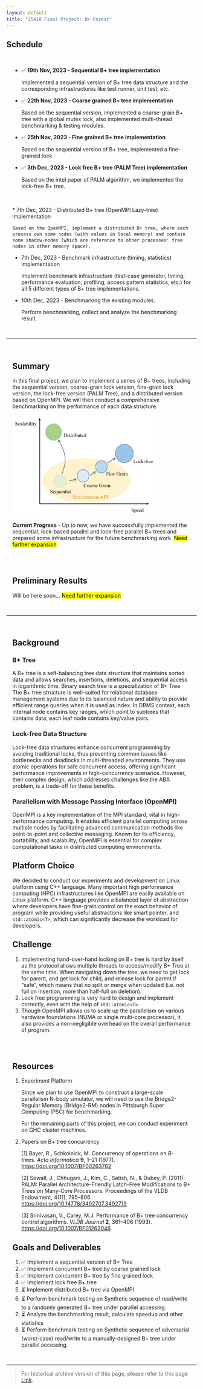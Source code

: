 ```yaml
---
layout: default
title: "15418 Final Project: B+ Forest"
---
```


## Schedule

<div style="display: flex; flex-wrap: wrap">
<div style="flex: 1; padding: 1rem; min-width: 400px;" markdown=1>

* ✅ **19th Nov, 2023 - Sequential B+ tree implementation**

    Implemented a sequential version of B+ tree data structure and the corresponding infrastructures like test runner, unit test, etc.
    
* ✅ **22th Nov, 2023 - Coarse grained B+ tree implementation**

    Based on the sequential version, implemented a coarse-grain B+ tree with a global mutex lock, also implemented multi-thread benchmarking & testing modules.

* ✅ **25th Nov, 2023 - Fine grained B+ tree implementation**

    Based on the sequential version of B+ tree, implemented a fine-grained lock

* ✅ **3th Dec, 2023 - Lock free B+ tree (PALM Tree) implementation**

    Based on the intel paper of PALM algorithm, we implemented the lock-free B+ tree.
</div>
<div style="flex: 1; padding: 1rem; min-width: 400px;" markdown=1>
* 7th Dec, 2023 - Distributed B+ tree (OpenMPI Lazy-tree) implementation

    Based on the OpenMPI, implement a distributed B+ tree, where each process own some nodes (with values in local memory) and contain some shadow-nodes (which are reference to other processes' tree nodes in other memory space).

* 7th Dec, 2023 - Benchmark infrastructure (timing, statistics) implementation

    Implement benchmark infrastructure (test-case generator, timing, performance evaluation, profiling, access pattern statistics, etc.) for all 5 different types of B+ tree implementations.

* 10th Dec, 2023 - Benchmarking the existing modules.

    Perform benchmarking, collect and analyze the benchmarking result.
</div>
</div>

<hr/>

<div style="display: flex; flex-wrap: wrap">
<div style="flex: 1; padding: 1rem; min-width: 400px;" markdown=1>

## Summary

In this final project, we plan to implement a series of B+ trees, including the sequential version, coarse-grain lock version, fine-grain lock version, the lock-free version (PALM Tree), and a distributed version based on OpenMPI. We will then conduct a comprehensive benchmarking on the performance of each data structure.

<img src="./assets/Trees.png" style="max-width:400px; width:40vw;"/>

**Current Progress** - Up to now, we have successfully implemented the sequential, lock-based parallel and lock-free parallel B+ trees and prepared some infrastructure for the future benchmarking work. <mark>Need further expansion</mark>

</div>

<div style="flex: 1; padding: 1rem; min-width: 400px;" markdown=1>

## Preliminary Results

Will be here soon... <mark>Need further expansion</mark>

</div>
</div>
<hr/>

<div style="display: flex; flex-wrap: wrap">
<div style="flex: 1; padding: 1rem; min-width: 400px;" markdown=1>

## Background

### B+ Tree

A B+ tree is a self-balancing tree data structure that maintains sorted data and allows searches, insertions, deletions, and sequential access in logarithmic time. Binary search tree is a specialization of B+ Tree. The B+ tree structure is well-suited for relational database management systems due to its balanced nature and ability to provide efficient range queries when it is used as index. In DBMS context, each internal node contains key ranges, which point to subtrees that contains data; each leaf node contains key/value pairs.


### Lock-free Data Structure

Lock-free data structures enhance concurrent programming by avoiding traditional locks, thus preventing common issues like bottlenecks and deadlocks in multi-threaded environments. They use atomic operations for safe concurrent access, offering significant performance improvements in high-concurrency scenarios. However, their complex design, which addresses challenges like the ABA problem, is a trade-off for these benefits.

### Parallelism with Message Passing Interface (OpenMPI)

OpenMPI is a key implementation of the MPI standard, vital in high-performance computing. It enables efficient parallel computing across multiple nodes by facilitating advanced communication methods like point-to-point and collective messaging. Known for its efficiency, portability, and scalability, OpenMPI is essential for complex computational tasks in distributed computing environments.

## Platform Choice

We decided to conduct our experiments and development on Linux platform using C++ language. Many important high performance computing (HPC) infrastructures like OpenMPI are easily available on Linux platform. C++ language provides a balanced layer of abstraction where developers have fine-grain control on the exact behavior of program while providing useful abstractions like smart pointer, and `std::atomic<T>`, which can significantly decrease the workload for developers.

## Challenge

1. Implementing hand-over-hand locking on B+ tree is hard by itself as the protocol allows multiple threads to access/modify B+ Tree at the same time. When navigating down the tree, we need to get lock for parent, and get lock for child, and release lock for parent if “safe”, which means that no split or merge when updated (i.e. not full on insertion, more than half-full on deletion).
2. Lock free programming is very hard to design and implement correctly, even with the help of `std::atomic<T>`.
3. Though OpenMPI allows us to scale up the parallelism on various hardware foundations (NUMA or single multi-core processor), it also provides a non-negligible overhead on the overall performance of program.

</div>

<div style="flex: 1; padding: 1rem; min-width: 400px;" markdown=1>

## Resources

1. Experiment Platform
    
    Since we plan to use OpenMPI to construct a large-scale parallelism N-body simulator, we will need to use the Bridge2-Regular Memory (Bridge2-RM) nodes in Pittsburgh Super Computing (PSC) for benchmarking.
    
    For the remaining parts of this project, we can conduct experiment on GHC cluster machines.
    
2. Papers on B+ tree concurrency
    
    [1] Bayer, R., Schkolnick, M. Concurrency of operations on *B*-trees. *Acta Informatica* **9**, 1–21 (1977). https://doi.org/10.1007/BF00263762
    
    [2] Sewall, J., Chhugani, J., Kim, C., Satish, N., & Dubey, P. (2011). PALM: Parallel Architecture-Friendly Latch-Free Modifications to B+ Trees on Many-Core Processors. Proceedings of the VLDB Endowment, 4(11), 795–806. https://doi.org/10.14778/3402707.3402719
    
    [3] Srinivasan, V., Carey, M.J. Performance of B+ tree concurrency control algorithms. *VLDB Journal* **2**, 361–406 (1993). https://doi.org/10.1007/BF01263046
    

## Goals and Deliverables

1. ✅ Implement a sequential version of B+ Tree
2. ✅ Implement concurrent B+ tree by coarse grained lock
3. ✅ Implement concurrent B+ tree by fine grained lock
4. ✅ Implement lock free B+ tree
5. ⏳ Implement distributed B+ tree via OpenMPI
6. ⏳ Perform benchmark testing on Synthetic sequence of read/write to a randomly generated B+ tree under parallel accessing.
7. ⏳ Analyze the benchmarking result, calculate speedup and other statistics 
8. ⏳ Perform benchmark testing on Synthetic sequence of adversarial (worst-case) read/write to a manually-designed B+ tree under parallel accessing.

</div>
</div>


<hr/>

> For historical archive version of this page, please refer to this page <a href="/15-418-Final-Project/pages/archive">Link</a>.
